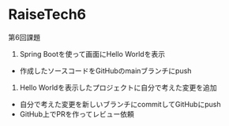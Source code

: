 # RaiseTech6
第6回課題

1. Spring Bootを使って画面にHello Worldを表示
- 作成したソースコードをGitHubのmainブランチにpush
1. Hello Worldを表示したプロジェクトに自分で考えた変更を追加
- 自分で考えた変更を新しいブランチにcommitしてGitHubにpush
- GitHub上でPRを作ってレビュー依頼
